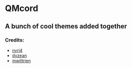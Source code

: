 # QMcord

## A bunch of cool themes added together

### Credits:

- [nyri4](https://github.com/nyri4)
- [dyzean](https://github.com/dyzean)
- [mwittrien](https://github.com/mwittrien)
